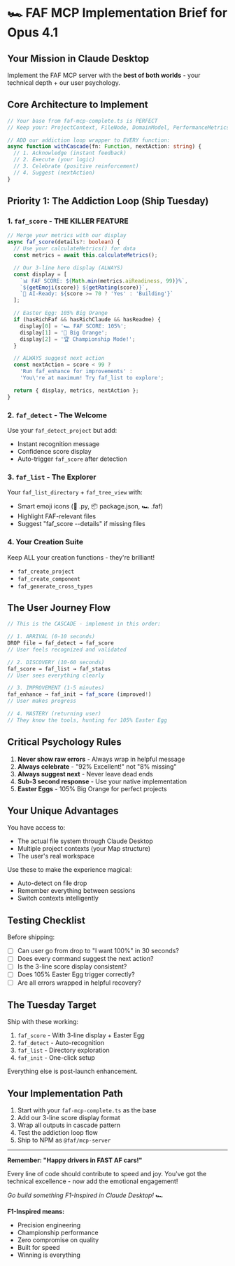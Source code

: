 # 🏎️ FAF MCP Implementation Brief for Opus 4.1

## Your Mission in Claude Desktop
Implement the FAF MCP server with the **best of both worlds** - your technical depth + our user psychology.

## Core Architecture to Implement

```typescript
// Your base from faf-mcp-complete.ts is PERFECT
// Keep your: ProjectContext, FileNode, DomainModel, PerformanceMetrics

// ADD our addiction loop wrapper to EVERY function:
async function withCascade(fn: Function, nextAction: string) {
  // 1. Acknowledge (instant feedback)
  // 2. Execute (your logic)
  // 3. Celebrate (positive reinforcement)
  // 4. Suggest (nextAction)
}
```

## Priority 1: The Addiction Loop (Ship Tuesday)

### 1. `faf_score` - THE KILLER FEATURE
```typescript
// Merge your metrics with our display
async faf_score(details?: boolean) {
  // Use your calculateMetrics() for data
  const metrics = await this.calculateMetrics();

  // Our 3-line hero display (ALWAYS)
  const display = [
    `📊 FAF SCORE: ${Math.min(metrics.aiReadiness, 99)}%`,
    `${getEmoji(score)} ${getRating(score)}`,
    `🏁 AI-Ready: ${score >= 70 ? 'Yes' : 'Building'}`
  ];

  // Easter Egg: 105% Big Orange
  if (hasRichFaf && hasRichClaude && hasReadme) {
    display[0] = '🏎️ FAF SCORE: 105%';
    display[1] = '🧡 Big Orange';
    display[2] = '🏆 Championship Mode!';
  }

  // ALWAYS suggest next action
  const nextAction = score < 99 ?
    'Run faf_enhance for improvements' :
    'You\'re at maximum! Try faf_list to explore';

  return { display, metrics, nextAction };
}
```

### 2. `faf_detect` - The Welcome
Use your `faf_detect_project` but add:
- Instant recognition message
- Confidence score display
- Auto-trigger `faf_score` after detection

### 3. `faf_list` - The Explorer
Your `faf_list_directory` + `faf_tree_view` with:
- Smart emoji icons (🐍 .py, 📦 package.json, 🏎️ .faf)
- Highlight FAF-relevant files
- Suggest "faf_score --details" if missing files

### 4. Your Creation Suite
Keep ALL your creation functions - they're brilliant!
- `faf_create_project`
- `faf_create_component`
- `faf_generate_cross_types`

## The User Journey Flow

```typescript
// This is the CASCADE - implement in this order:

// 1. ARRIVAL (0-10 seconds)
DROP file → faf_detect → faf_score
// User feels recognized and validated

// 2. DISCOVERY (10-60 seconds)
faf_score → faf_list → faf_status
// User sees everything clearly

// 3. IMPROVEMENT (1-5 minutes)
faf_enhance → faf_init → faf_score (improved!)
// User makes progress

// 4. MASTERY (returning user)
// They know the tools, hunting for 105% Easter Egg
```

## Critical Psychology Rules

1. **Never show raw errors** - Always wrap in helpful message
2. **Always celebrate** - "92% Excellent!" not "8% missing"
3. **Always suggest next** - Never leave dead ends
4. **Sub-3 second response** - Use your native implementation
5. **Easter Eggs** - 105% Big Orange for perfect projects

## Your Unique Advantages

You have access to:
- The actual file system through Claude Desktop
- Multiple project contexts (your Map structure)
- The user's real workspace

Use these to make the experience magical:
- Auto-detect on file drop
- Remember everything between sessions
- Switch contexts intelligently

## Testing Checklist

Before shipping:
- [ ] Can user go from drop to "I want 100%" in 30 seconds?
- [ ] Does every command suggest the next action?
- [ ] Is the 3-line score display consistent?
- [ ] Does 105% Easter Egg trigger correctly?
- [ ] Are all errors wrapped in helpful recovery?

## The Tuesday Target

Ship with these working:
1. `faf_score` - With 3-line display + Easter Egg
2. `faf_detect` - Auto-recognition
3. `faf_list` - Directory exploration
4. `faf_init` - One-click setup

Everything else is post-launch enhancement.

## Your Implementation Path

1. Start with your `faf-mcp-complete.ts` as the base
2. Add our 3-line score display format
3. Wrap all outputs in cascade pattern
4. Test the addiction loop flow
5. Ship to NPM as `@faf/mcp-server`

---

**Remember: "Happy drivers in FAST AF cars!"**

Every line of code should contribute to speed and joy. You've got the technical excellence - now add the emotional engagement!

*Go build something F1-Inspired in Claude Desktop!* 🏎️

**F1-Inspired means:**
- Precision engineering
- Championship performance
- Zero compromise on quality
- Built for speed
- Winning is everything